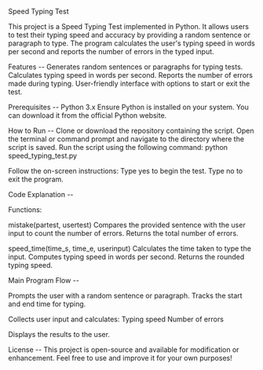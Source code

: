 Speed Typing Test

This project is a Speed Typing Test implemented in Python. It allows users to test their typing speed and accuracy by providing a random sentence or paragraph to type. The program calculates the user's typing speed in words per second and reports the number of errors in the typed input.

Features --
Generates random sentences or paragraphs for typing tests.
Calculates typing speed in words per second.
Reports the number of errors made during typing.
User-friendly interface with options to start or exit the test.

Prerequisites --
Python 3.x
Ensure Python is installed on your system. You can download it from the official Python website.

How to Run --
Clone or download the repository containing the script.
Open the terminal or command prompt and navigate to the directory where the script is saved.
Run the script using the following command:
python speed_typing_test.py

Follow the on-screen instructions:
Type yes to begin the test.
Type no to exit the program.

Code Explanation --

Functions:

mistake(partest, usertest)
Compares the provided sentence with the user input to count the number of errors.
Returns the total number of errors.

speed_time(time_s, time_e, userinput)
Calculates the time taken to type the input.
Computes typing speed in words per second.
Returns the rounded typing speed.

Main Program Flow --

Prompts the user with a random sentence or paragraph.
Tracks the start and end time for typing.

Collects user input and calculates:
Typing speed
Number of errors

Displays the results to the user.

License --
This project is open-source and available for modification or enhancement. Feel free to use and improve it for your own purposes!
